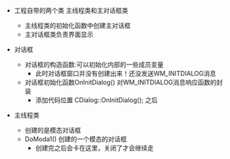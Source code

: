 * 工程自带的两个类 主线程类和主对话框类
    + 主线程类的初始化函数中创建主对话框
    + 主对话框类负责界面显示

* 对话框
    + 对话框的构造函数:可以初始化内部的一些成员变量
        + 此时对话框窗口并没有创建出来！还没发送WM_INITDIALOG消息
    + 对话框初始化函数OnInitDialog() 对WM_INITDIALOG消息响应函数的封装
        + 添加代码位置 CDialog::OnInitDialog(); 之后

* 主线程类
    + 创建的是模态对话框
    + DoModa1() 创建的一个模态的对话框 
        + 创建完之后会卡在这里，关闭了才会继续走